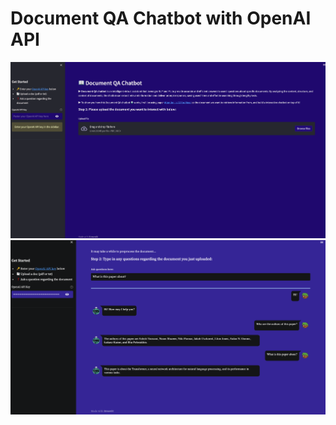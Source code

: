 # Document QA Chatbot with OpenAI API

![chatbot screenshot](chatbot.png)
![chatbot screenshot2](chatbot_2.png)
